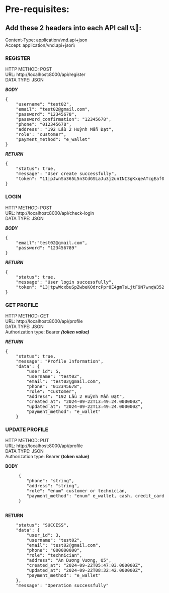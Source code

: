 # Pre-requisites:
## Add these 2 headers into each API call 📞📞🤙:
Content-Type: application/vnd.api+json\
Accept: application/vnd.api+json\


### REGISTER
HTTP METHOD: POST\
URL: http://localhost:8000/api/register \
DATA TYPE: JSON

***BODY***
<pre>
{
    "username": "test02",
    "email": "test02@gmail.com",
    "password": "12345678",
    "password_confirmation": "12345678",
    "phone": "012345678",
    "address": "192 Lầu 2 Huỳnh Mẫn Đạt",
    "role": "customer",
    "payment_method": "e_wallet"   
}</pre>

***RETURN***
<pre>
{
    "status": true,
    "message": "User create successfully",
    "token": "11|pJwnSo365L5n3CdGSLaJu3j2unINI3gKxqeATcgEaf0197b3"
}
</pre>

### LOGIN
HTTP METHOD: POST\
URL: http://localhost:8000/api/check-login \
DATA TYPE: JSON

***BODY***
<pre>
{
    "email":"test02@gmail.com",
    "password": "123456789"
}</pre>

***RETURN***
<pre>
{
    "status": true,
    "message": "User login successfully",
    "token": "13|tpwWcxbuSpZwbeKOdrcPpr8E4gmTsLjtF9N7wnqW352c7739"
}</pre>


### GET PROFILE
HTTP METHOD: GET\
URL: http://localhost:8000/api/profile \
DATA TYPE: JSON\
Authorization type: Bearer  ***(token value)*** 

***RETURN***
<pre>
{
    "status": true,
    "message": "Profile Information",
    "data": {
        "user_id": 5,
        "username": "test02",
        "email": "test02@gmail.com",
        "phone": "012345678",
        "role": "customer",
        "address": "192 Lầu 2 Huỳnh Mẫn Đạt",
        "created_at": "2024-09-22T13:49:24.000000Z",
        "updated_at": "2024-09-22T13:49:24.000000Z",
        "payment_method": "e_wallet"
    }
</pre>





### UPDATE PROFILE
HTTP METHOD: PUT\
URL: http://localhost:8000/api/profile \
DATA TYPE: JSON\
Authorization type: Bearer  **(token value)**

**BODY**
   <pre>
     {
        "phone": "string",
        "address": "string",
        "role": "enum" customer or technician,
        "payment_method": "enum" e_wallet, cash, credit_card
     }
    </pre>
**RETURN**
<pre>
    "status": "SUCCESS",
    "data": {
        "user_id": 3,
        "username": "test02",
        "email": "test02@gmail.com",
        "phone": "000000000",
        "role": "technician",
        "address": "An Dương Vương, Q5",
        "created_at": "2024-09-22T05:47:03.000000Z",
        "updated_at": "2024-09-22T08:32:42.000000Z",
        "payment_method": "e_wallet"
    },
    "message": "Operation successfully"
</pre>


